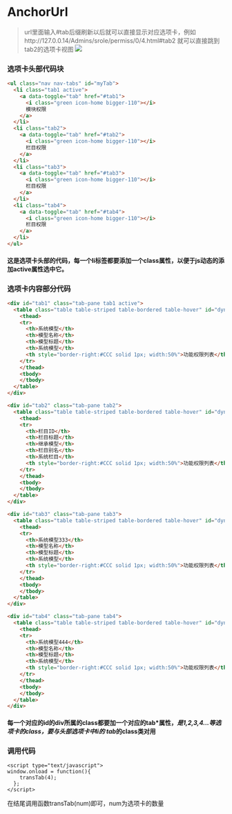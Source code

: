 # AnchorUrl
> url里面输入#tab后缀刷新以后就可以直接显示对应选项卡，例如http://127.0.0.14/Admins/srole/permiss/0/4.html#tab2 就可以直接跳到tab2的选项卡视图
![](https://d.pr/0Ab3Yi)
### 选项卡头部代码块
``` html
<ul class="nav nav-tabs" id="myTab">
  <li class="tab1 active">
    <a data-toggle="tab" href="#tab1">
      <i class="green icon-home bigger-110"></i>
      模块权限
    </a>
  </li>
  <li class="tab2">
    <a data-toggle="tab" href="#tab2">
      <i class="green icon-home bigger-110"></i>
      栏目权限
    </a>
  </li>
  <li class="tab3">
    <a data-toggle="tab" href="#tab3">
      <i class="green icon-home bigger-110"></i>
      栏目权限
    </a>
  </li>
  <li class="tab4">
    <a data-toggle="tab" href="#tab4">
      <i class="green icon-home bigger-110"></i>
      栏目权限
    </a>
  </li>
</ul>
  ```
#### 这是选项卡头部的代码，每一个li标签都要添加一个class属性，以便于js动态的添加active属性选中它。

### 选项卡内容部分代码
``` html
<div id="tab1" class="tab-pane tab1 active">
  <table class="table table-striped table-bordered table-hover" id="dynamic-table">
    <thead>
    <tr>
      <th>系统模型</th>
      <th>模型名称</th>
      <th>模型标题</th>									
      <th>系统模型</th>
      <th style="border-right:#CCC solid 1px; width:50%">功能权限列表</th>
    </tr>
    </thead>
    <tbody>
    </tbody>
  </table>								
</div>

<div id="tab2" class="tab-pane tab2">
  <table class="table table-striped table-bordered table-hover" id="dynamic-table">
    <thead>
    <tr>
      <th>栏目ID</th>
      <th>栏目标题</th>
      <th>继承模型</th>
      <th>栏目别名</th>
      <th>系统栏目</th>
      <th style="border-right:#CCC solid 1px; width:50%">功能权限列表</th>
    </tr>
    </thead>
    <tbody>
    </tbody>
  </table>								
</div>

<div id="tab3" class="tab-pane tab3">
  <table class="table table-striped table-bordered table-hover" id="dynamic-table">
    <thead>
    <tr>
      <th>系统模型333</th>
      <th>模型名称</th>
      <th>模型标题</th>									
      <th>系统模型</th>
      <th style="border-right:#CCC solid 1px; width:50%">功能权限列表</th>
    </tr>
    </thead>
    <tbody>
    </tbody>
  </table>								
</div>

<div id="tab4" class="tab-pane tab4">
  <table class="table table-striped table-bordered table-hover" id="dynamic-table">
    <thead>
    <tr>
      <th>系统模型444</th>
      <th>模型名称</th>
      <th>模型标题</th>									
      <th>系统模型</th>
      <th style="border-right:#CCC solid 1px; width:50%">功能权限列表</th>
    </tr>
    </thead>
    <tbody>
    </tbody>
  </table>								
</div>
```

#### 每一个对应的id的div所属的class都要加一个对应的tab*属性，*是1,2,3,4...等选项卡的class，要与头部选项卡中li的 tab*的class类对用

### 调用代码
```
<script type="text/javascript">
window.onload = function(){
    transTab(4);
  };
</script>
```
在结尾调用函数transTab(num)即可，num为选项卡的数量
